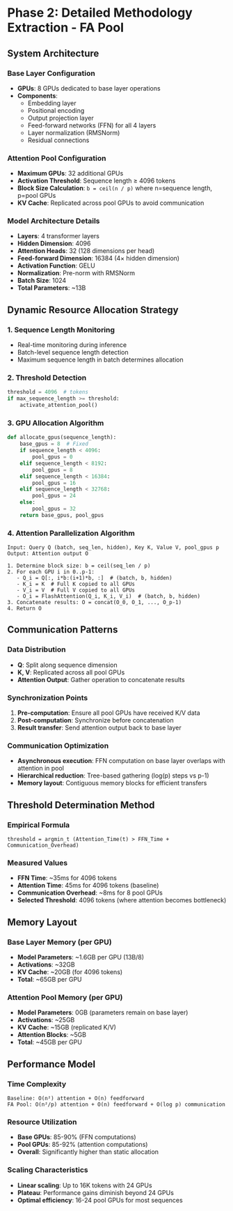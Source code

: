 # Phase 2: Detailed Methodology Extraction - FA Pool

## System Architecture

### Base Layer Configuration
- **GPUs**: 8 GPUs dedicated to base layer operations
- **Components**:
  - Embedding layer
  - Positional encoding
  - Output projection layer
  - Feed-forward networks (FFN) for all 4 layers
  - Layer normalization (RMSNorm)
  - Residual connections

### Attention Pool Configuration
- **Maximum GPUs**: 32 additional GPUs
- **Activation Threshold**: Sequence length ≥ 4096 tokens
- **Block Size Calculation**: `b = ceil(n / p)` where n=sequence length, p=pool GPUs
- **KV Cache**: Replicated across pool GPUs to avoid communication

### Model Architecture Details
- **Layers**: 4 transformer layers
- **Hidden Dimension**: 4096
- **Attention Heads**: 32 (128 dimensions per head)
- **Feed-forward Dimension**: 16384 (4× hidden dimension)
- **Activation Function**: GELU
- **Normalization**: Pre-norm with RMSNorm
- **Batch Size**: 1024
- **Total Parameters**: ~13B

## Dynamic Resource Allocation Strategy

### 1. Sequence Length Monitoring
- Real-time monitoring during inference
- Batch-level sequence length detection
- Maximum sequence length in batch determines allocation

### 2. Threshold Detection
```python
threshold = 4096  # tokens
if max_sequence_length >= threshold:
    activate_attention_pool()
```

### 3. GPU Allocation Algorithm
```python
def allocate_gpus(sequence_length):
    base_gpus = 8  # Fixed
    if sequence_length < 4096:
        pool_gpus = 0
    elif sequence_length < 8192:
        pool_gpus = 8
    elif sequence_length < 16384:
        pool_gpus = 16
    elif sequence_length < 32768:
        pool_gpus = 24
    else:
        pool_gpus = 32
    return base_gpus, pool_gpus
```

### 4. Attention Parallelization Algorithm
```
Input: Query Q (batch, seq_len, hidden), Key K, Value V, pool_gpus p
Output: Attention output O

1. Determine block size: b = ceil(seq_len / p)
2. For each GPU i in 0..p-1:
   - Q_i = Q[:, i*b:(i+1)*b, :]  # (batch, b, hidden)
   - K_i = K  # Full K copied to all GPUs
   - V_i = V  # Full V copied to all GPUs
   - O_i = FlashAttention(Q_i, K_i, V_i)  # (batch, b, hidden)
3. Concatenate results: O = concat(O_0, O_1, ..., O_p-1)
4. Return O
```

## Communication Patterns

### Data Distribution
- **Q**: Split along sequence dimension
- **K, V**: Replicated across all pool GPUs
- **Attention Output**: Gather operation to concatenate results

### Synchronization Points
1. **Pre-computation**: Ensure all pool GPUs have received K/V data
2. **Post-computation**: Synchronize before concatenation
3. **Result transfer**: Send attention output back to base layer

### Communication Optimization
- **Asynchronous execution**: FFN computation on base layer overlaps with attention in pool
- **Hierarchical reduction**: Tree-based gathering (log(p) steps vs p-1)
- **Memory layout**: Contiguous memory blocks for efficient transfers

## Threshold Determination Method

### Empirical Formula
```
threshold = argmin_t (Attention_Time(t) > FFN_Time + Communication_Overhead)
```

### Measured Values
- **FFN Time**: ~35ms for 4096 tokens
- **Attention Time**: 45ms for 4096 tokens (baseline)
- **Communication Overhead**: ~8ms for 8 pool GPUs
- **Selected Threshold**: 4096 tokens (where attention becomes bottleneck)

## Memory Layout

### Base Layer Memory (per GPU)
- **Model Parameters**: ~1.6GB per GPU (13B/8)
- **Activations**: ~32GB
- **KV Cache**: ~20GB (for 4096 tokens)
- **Total**: ~65GB per GPU

### Attention Pool Memory (per GPU)
- **Model Parameters**: 0GB (parameters remain on base layer)
- **Activations**: ~25GB
- **KV Cache**: ~15GB (replicated K/V)
- **Attention Blocks**: ~5GB
- **Total**: ~45GB per GPU

## Performance Model

### Time Complexity
```
Baseline: O(n²) attention + O(n) feedforward
FA Pool: O(n²/p) attention + O(n) feedforward + O(log p) communication
```

### Resource Utilization
- **Base GPUs**: 85-90% (FFN computations)
- **Pool GPUs**: 85-92% (attention computations)
- **Overall**: Significantly higher than static allocation

### Scaling Characteristics
- **Linear scaling**: Up to 16K tokens with 24 GPUs
- **Plateau**: Performance gains diminish beyond 24 GPUs
- **Optimal efficiency**: 16-24 pool GPUs for most sequences